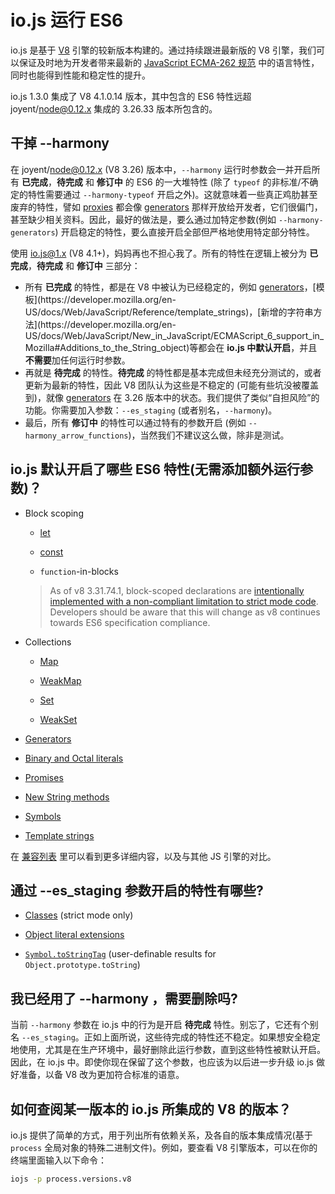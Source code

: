 # io.js 运行 ES6

io.js 是基于 [V8](https://code.google.com/p/v8/) 引擎的较新版本构建的。通过持续跟进最新版的 V8 引擎，我们可以保证及时地为开发者带来最新的 [JavaScript ECMA-262 规范](http://www.ecma-international.org/publications/standards/Ecma-262.htm) 中的语言特性，同时也能得到性能和稳定性的提升。

io.js 1.3.0 集成了 V8 4.1.0.14 版本，其中包含的 ES6 特性远超 joyent/node@0.12.x 集成的 3.26.33 版本所包含的。

## 干掉 --harmony

在 joyent/node@0.12.x (V8 3.26) 版本中，`--harmony` 运行时参数会一并开启所有 **已完成**，**待完成** 和 **修订中** 的 ES6 的一大堆特性 (除了 `typeof` 的非标准/不确定的特性需要通过 `--harmony-typeof` 开启之外)。这就意味着一些真正鸡肋甚至废弃的特性，譬如 [proxies](https://developer.mozilla.org/en-US/docs/Web/JavaScript/Reference/Global_Objects/Proxy) 都会像 [generators](https://developer.mozilla.org/en-US/docs/Web/JavaScript/Reference/Statements/function*) 那样开放给开发者，它们很偏门，甚至缺少相关资料。因此，最好的做法是，要么通过加特定参数(例如 `--harmony-generators`) 开启稳定的特性，要么直接开启全部但严格地使用特定部分特性。

使用 io.js@1.x (V8 4.1+)，妈妈再也不担心我了。所有的特性在逻辑上被分为 **已完成**，**待完成** 和 **修订中** 三部分：

*   所有 **已完成** 的特性，都是在 V8 中被认为已经稳定的，例如 [generators](https://developer.mozilla.org/en-US/docs/Web/JavaScript/Reference/Statements/function*)，[模板](https://developer.mozilla.org/en-US/docs/Web/JavaScript/Reference/template_strings)，[新增的字符串方法](https://developer.mozilla.org/en-US/docs/Web/JavaScript/New_in_JavaScript/ECMAScript_6_support_in_Mozilla#Additions_to_the_String_object)等都会在 **io.js 中默认开启**，并且**不需要**加任何运行时参数。
*   再就是 **待完成** 的特性。**待完成** 的特性都是基本完成但未经充分测试的，或者更新为最新的特性，因此 V8 团队认为这些是不稳定的 (可能有些坑没被覆盖到)，就像 [generators](https://developer.mozilla.org/en-US/docs/Web/JavaScript/Reference/Statements/function*) 在 3.26 版本中的状态。我们提供了类似“自担风险”的功能。你需要加入参数：`--es_staging` (或者别名，`--harmony`)。
*   最后，所有 **修订中** 的特性可以通过特有的参数开启 (例如 `--harmony_arrow_functions`)，当然我们不建议这么做，除非是测试。

## io.js 默认开启了哪些 ES6 特性(无需添加额外运行参数)？


*   Block scoping

    *   [let](https://developer.mozilla.org/en-US/docs/Web/JavaScript/Reference/Statements/let)

    *   [const](https://developer.mozilla.org/en-US/docs/Web/JavaScript/Reference/Statements/const)

    *   `function`-in-blocks

    >As of v8 3.31.74.1, block-scoped declarations are [intentionally implemented with a non-compliant limitation to strict mode code](https://groups.google.com/forum/#!topic/v8-users/3UXNCkAU8Es). Developers should be aware that this will change as v8 continues towards ES6 specification compliance.

*   Collections

    *   [Map](https://developer.mozilla.org/en-US/docs/Web/JavaScript/Reference/Global_Objects/Map)

    *   [WeakMap](https://developer.mozilla.org/en-US/docs/Web/JavaScript/Reference/Global_Objects/WeakMap)

    *   [Set](https://developer.mozilla.org/en-US/docs/Web/JavaScript/Reference/Global_Objects/Set)

    *   [WeakSet](https://developer.mozilla.org/en-US/docs/Web/JavaScript/Reference/Global_Objects/WeakSet)

*   [Generators](https://developer.mozilla.org/en-US/docs/Web/JavaScript/Reference/Statements/function*)

*   [Binary and Octal literals](https://developer.mozilla.org/en-US/docs/Web/JavaScript/Reference/Lexical_grammar#Numeric_literals)

*   [Promises](https://developer.mozilla.org/en-US/docs/Web/JavaScript/Reference/Global_Objects/Promise)

*   [New String methods](https://developer.mozilla.org/en-US/docs/Web/JavaScript/New_in_JavaScript/ECMAScript_6_support_in_Mozilla#Additions_to_the_String_object)

*   [Symbols](https://developer.mozilla.org/en-US/docs/Web/JavaScript/Reference/Global_Objects/Symbol)

*   [Template strings](https://developer.mozilla.org/en-US/docs/Web/JavaScript/Reference/template_strings)

在 [兼容列表](https://kangax.github.io/compat-table/es6/) 里可以看到更多详细内容，以及与其他 JS 引擎的对比。

## 通过 --es_staging 参数开启的特性有哪些?

*   [Classes](https://github.com/lukehoban/es6features#classes) (strict mode only)
*   [Object literal extensions](https://github.com/lukehoban/es6features#enhanced-object-literals)

*   [`Symbol.toStringTag`](https://developer.mozilla.org/en-US/docs/Web/JavaScript/Reference/Global_Objects/Symbol) (user-definable results for `Object.prototype.toString`)

## 我已经用了 --harmony ，需要删除吗?

当前 `--harmony` 参数在 io.js 中的行为是开启 **待完成** 特性。别忘了，它还有个别名 `--es_staging`。正如上面所说，这些待完成的特性还不稳定。如果想安全稳定地使用，尤其是在生产环境中，最好删除此运行参数，直到这些特性被默认开启。因此，在 io.js 中。即使你现在保留了这个参数，也应该为以后进一步升级 io.js 做好准备，以备 V8 改为更加符合标准的语意。

## 如何查阅某一版本的 io.js 所集成的 V8 的版本？

io.js 提供了简单的方式，用于列出所有依赖关系，及各自的版本集成情况(基于 `process` 全局对象的特殊二进制文件)。例如，要查看 V8 引擎版本，可以在你的终端里面输入以下命令：

```sh
iojs -p process.versions.v8
```
